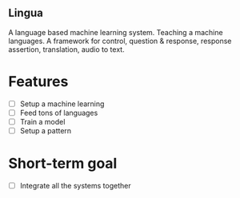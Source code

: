 ## Lingua

A language based machine learning system. Teaching a machine languages. A framework for control, question & response, response assertion, translation, audio to text.

# Features

* [  ] Setup a machine learning
* [  ] Feed tons of languages
* [  ] Train a model
* [  ] Setup a pattern

# Short-term goal

* [  ] Integrate all the systems together

